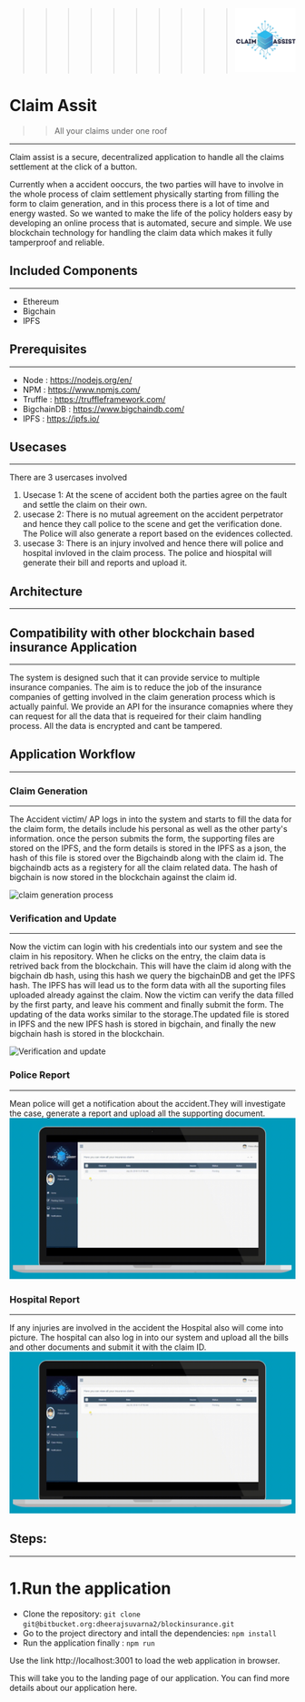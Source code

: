 >>>>>>>>>>![Logo](readme_images/logo2.png)

# Claim Assit
>> All your claims under one roof
----------------------------
Claim assist is a secure, decentralized application to handle all the claims settlement at the click of a button.

Currently when a accident ooccurs, the two parties will have to involve in the whole process of claim settlement physically starting from filling the form to claim generation,
and in this process there is a lot of time and energy wasted. So we wanted to make the life of the policy holders easy by developing an online process that is automated, secure and simple. 
We use blockchain technology for handling the claim data which makes it fully tamperproof and reliable.


## Included Components
----------------------------
- Ethereum
- Bigchain
- IPFS

## Prerequisites
----------------------------
- Node : https://nodejs.org/en/
- NPM : https://www.npmjs.com/
- Truffle : https://truffleframework.com/
- BigchainDB : https://www.bigchaindb.com/
- IPFS : https://ipfs.io/

## Usecases
----------------------------

There are 3 usercases involved

1. Usecase 1: At the scene of accident both the parties agree on the fault and settle the claim on their own.
2. usecase 2: There is no mutual agreement on the accident perpetrator and hence they call police to the scene and get the verification done. The Police will also generate a report based on the evidences collected.
3. usecase 3: There is an injury involved and hence there will police and hospital invloved in the claim process. The police and hiospital will generate their bill and reports and upload it.

## Architecture
----------------------------



## Compatibility with other blockchain based insurance Application
----------------------------
The system is designed such that it can provide service to multiple insurance companies. The aim is to reduce the job of the insurance companies of getting involved in the claim generation process which is actually painful. We provide an API for the insurance comapnies where they can request for all the data that is requeired for their claim handling process. All the data is encrypted and cant be tampered. 



## Application Workflow
----------------------------

### Claim Generation
----------------------------
The Accident victim/ AP logs in into the system and starts to fill the data for the claim form, the details include his personal as well as the other party's information. once the person submits the form, the supporting files are stored on the IPFS, and the form details is stored in the IPFS as a json, the hash of this file is stored over the Bigchaindb along with the claim id. The bigchaindb acts as a registery for all the claim related data. The hash of bigchain is now stored in the blockchain against the claim id.

![claim generation process](readme_images/claim_generation.gif)

### Verification and Update
----------------------------
Now the victim can login with his credentials into our system and see the claim in his repository. When he clicks on the entry, the claim data is retrived back from the blockchain. This will have the claim id along with the bigchain db hash, using this hash we query the bigchainDB and get the IPFS hash. The IPFS has will lead us to the form data with all the suporting files uploaded already against the claim. Now the victim can verify the data filled by the first party, and leave his comment and finally submit the form. The updating of the data works similar to the storage.The updated file is stored in IPFS and the new IPFS hash is stored in bigchain, and finally the new bigchain hash is stored in the blockchain.

![Verification and update](readme_images/claim_generation.gif)

### Police Report 
----------------------------
Mean police will get a notification about the accident.They will investigate the case, generate a report and upload all the supporting document. 
![police report](readme_images/police.gif)

### Hospital Report
----------------------------
If any injuries are involved in the accident the Hospital also will come into picture. The hospital can also log in into our system and upload all the bills and other documents and submit it with the claim ID.
![Hospital report](readme_images/police.gif)

## Steps:
----------------------------
# 1.Run the application
- Clone the repository:
`git clone git@bitbucket.org:dheerajsuvarna2/blockinsurance.git`
- Go to the project directory and intall the dependencies:
```npm install```
- Run the application finally :
` npm run `

Use the link http://localhost:3001 to load the web application in browser.

This will take you to the landing page of our application. You can find more details about our application here.
